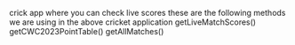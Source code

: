 crick app where you can check live scores
these are the following methods we are using in the above cricket application
getLiveMatchScores()
getCWC2023PointTable() 
getAllMatches()
